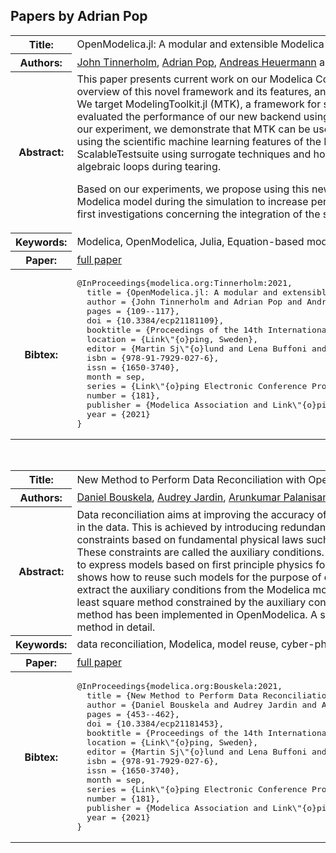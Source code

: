 ## Papers by Adrian Pop
<table><tr><th>Title:</th>
<td>OpenModelica.jl: A modular and extensible Modelica compiler framework in Julia targeting ModelingToolkit.jl</td>
</tr>
<tr><th>Authors:</th>
<td>
<a href="/proceedings/authors/JohnTinnerholm">John Tinnerholm</a>, <a href="/proceedings/authors/AdrianPop">Adrian Pop</a>, <a href="/proceedings/authors/AndreasHeuermann">Andreas Heuermann</a> and <a href="/proceedings/authors/MartinSjolund">Martin Sjölund</a></td>
</tr>
<tr><th>Abstract:</th>
<td>This paper presents current work on our Modelica Compiler framework in Julia: OpenModelica.jl.
We provide a brief overview of this novel framework and its features, and we also present the latest addition to the possible backend options.
We target ModelingToolkit.jl (MTK), a framework for symbolic-numerical computation and scientific machine learning. 
We evaluated the performance of our new backend using the ScalableTestsuite, a benchmark suite for Modelica Compilers.
In our experiment, we demonstrate that MTK can be used as a backend with competitive simulation performance. 
In addition, using the scientific machine learning features of the Modeling toolkit,  
we were able to approximate models in the ScalableTestsuite using surrogate techniques and how such techniques can be used to accelerate 
the solving of nonlinear algebraic loops during tearing.<br>

Based on our experiments, we propose using this new framework to automatically generate surrogate components of a Modelica model during the simulation to increase performance.
The experimental work presented here provides one of the first investigations concerning the integration of the symbolic-numerical abilities of Julia within a Modelica tool.</td></tr>
<tr><th>Keywords:</th>
<td>Modelica, OpenModelica, Julia, Equation-based modeling, Compiler-construction</td></tr>
<tr><th>Paper:</th>
<td><a href="https://doi.org/10.3384/ecp21181109">full paper</a></td>
</tr>
<tr><th>Bibtex:</th>
<td><pre>
@InProceedings{modelica.org:Tinnerholm:2021,
  title = {OpenModelica.jl: A modular and extensible Modelica compiler framework in Julia targeting ModelingToolkit.jl},
  author = {John Tinnerholm and Adrian Pop and Andreas Heuermann and Martin Sjölund},
  pages = {109--117},
  doi = {10.3384/ecp21181109},
  booktitle = {Proceedings of the 14th International Modelica Conference},
  location = {Link\&quot;{o}ping, Sweden},
  editor = {Martin Sj\&quot;{o}lund and Lena Buffoni and Adrian Pop and Lennart Ochel},
  isbn = {978-91-7929-027-6},
  issn = {1650-3740},
  month = sep,
  series = {Link\&quot;{o}ping Electronic Conference Proceedings},
  number = {181},
  publisher = {Modelica Association and Link\&quot;{o}ping University Electronic Press},
  year = {2021}
}
</pre></td></tr>
</table><br>

<table><tr><th>Title:</th>
<td>New Method to Perform Data Reconciliation with OpenModelica and ThermoSysPro</td>
</tr>
<tr><th>Authors:</th>
<td>
<a href="/proceedings/authors/DanielBouskela">Daniel Bouskela</a>, <a href="/proceedings/authors/AudreyJardin">Audrey Jardin</a>, <a href="/proceedings/authors/ArunkumarPalanisamy">Arunkumar Palanisamy</a>, <a href="/proceedings/authors/LennartOchel">Lennart Ochel</a> and <a href="/proceedings/authors/AdrianPop">Adrian Pop</a></td>
</tr>
<tr><th>Abstract:</th>
<td>Data reconciliation aims at improving the accuracy of measurements by reducing the effect of random errors in the data. This is achieved by introducing redundancies on the measured quantities in the form of constraints based on fundamental physical laws such as mass, momentum and energy balance equations. These constraints are called the auxiliary conditions. Modelica is an equational language that was conceived to express models based on first principle physics for the purpose of behavioral simulation. This paper shows how to reuse such models for the purpose of data reconciliation. The novelty is to automatically extract the auxiliary conditions from the Modelica model. Then the reconciled values are computed using a least square method constrained by the auxiliary conditions, as specified by the VDI 2048 standard. The new method has been implemented in OpenModelica. A simple example built with ThermoSysPro illustrates the method in detail.</td></tr>
<tr><th>Keywords:</th>
<td>data reconciliation, Modelica, model reuse, cyber-physical systems, structural analysis</td></tr>
<tr><th>Paper:</th>
<td><a href="https://doi.org/10.3384/ecp21181453">full paper</a></td>
</tr>
<tr><th>Bibtex:</th>
<td><pre>
@InProceedings{modelica.org:Bouskela:2021,
  title = {New Method to Perform Data Reconciliation with OpenModelica and ThermoSysPro},
  author = {Daniel Bouskela and Audrey Jardin and Arunkumar Palanisamy and Lennart Ochel and Adrian Pop},
  pages = {453--462},
  doi = {10.3384/ecp21181453},
  booktitle = {Proceedings of the 14th International Modelica Conference},
  location = {Link\&quot;{o}ping, Sweden},
  editor = {Martin Sj\&quot;{o}lund and Lena Buffoni and Adrian Pop and Lennart Ochel},
  isbn = {978-91-7929-027-6},
  issn = {1650-3740},
  month = sep,
  series = {Link\&quot;{o}ping Electronic Conference Proceedings},
  number = {181},
  publisher = {Modelica Association and Link\&quot;{o}ping University Electronic Press},
  year = {2021}
}
</pre></td></tr>
</table><br>
